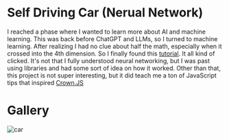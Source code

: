 # Self Driving Car (Nerual Network)

I reached a phase where I wanted to learn more about AI and machine learning. This was back before ChatGPT and LLMs, so I turned to machine learning. After realizing I had no clue about half the math, especially when it crossed into the 4th dimension. So I finally found this [tutorial](https://www.youtube.com/watch?v=NkI9ia2cLhc&list=PLB0Tybl0UNfYoJE7ZwsBQoDIG4YN9ptyY). It all kind of clicked. It's not that I fully understood neural networking, but I was past using libraries and had some sort of idea on how it worked. Other than that, this project is not super interesting, but it did teach me a ton of JavaScript tips that inspired [Crown.JS](https://github.com/KingstumusPrime/--Crown.JS/)

# Gallery

![car](https://github.com/user-attachments/assets/b229d49b-5830-4036-9b23-6d0f853a1404)
